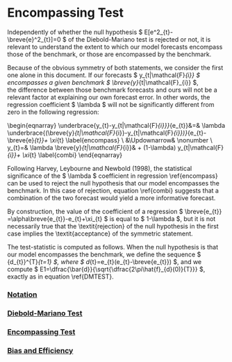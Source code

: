 # Encompassing Test 


Independently of whether the null hypothesis $ E[e^2_{t}-\breve{e}^2_{t}]=0 $  of the 
Diebold-Mariano test is rejected or not, it is relevant 
to understand the extent to which our model forecasts encompass those of the benchmark, 
or those are encompassed by the benchmark.  

Because of the obvious symmetry of both statements, we consider the first one alone in this document. 
If our forecasts $ y_{t|\mathcal{F}_{i}} $ encompasses a given benchmark $ \breve{y}_{t|\mathcal{F}_{i}} $,  
the difference between those benchmark forecasts and ours will not be a relevant factor 
at explaining our own forecast error. In other words, the regression coefficient $ \lambda $ 
will not be significantly different from zero in the following regression:

\begin{eqnarray}
\underbrace{y_{t}-y_{t|\mathcal{F}_{i}}}_{e_{t}}&=& \lambda \underbrace{(\breve{y}_{t|\mathcal{F}_{i}}-y_{t|\mathcal{F}_{i}})}_{e_{t}-\breve{e}_{t}}+ \xi_{t}  \label{encompass} \\
&\Updownarrow& \nonumber \\
y_{t}=& \lambda \breve{y}_{t|\mathcal{F}_{i}}&  + (1-\lambda) y_{t|\mathcal{F}_{i}}+ \xi_{t} \label{combi}
\end{eqnarray}

Following Harvey, Leybourne and Newbold (1998), the statistical significance 
of the $ \lambda $ coefficient in regression \ref{encompass} can be used to reject 
the null hypothesis that our model encompasses the benchmark. In this case of rejection, 
equation \ref{combi} suggests that a combination of the two forecast would yield a more informative forecast. 

By construction, the value of the coefficient of a regression $ \breve{e_{t}} =\alpha\breve{e_{t}}-e_{t}+\xi_{t} $ is equal to $ 1-\lambda $, but it is not necessarily true 
that the \textit{rejection} of the null hypothesis in the first case implies the 
\textit{acceptance}  of the symmetric statement.

The test-statistic is computed as follows. When the null hypothesis is that our model encompasses the benchmark, we define the sequence 
$ \{d_{t}\}^{T}_{t=1} $, where $ d_{t}=e_{t}(e_{t}-\breve{e_{t}}) $, and we 
compute $ E1=\dfrac{\bar{d}}{\sqrt{\dfrac{2\pi\hat{f}_{d}(0)}{T}}} $, exactly as in equation \ref{DMTEST}. 

  
### [Notation](pages/notation.md)
### [Diebold-Mariano Test](pages/dmtest.md)
### [Encompassing Test](pages/encompassing.md)
### [Bias and Efficiency](pages/bias.md)
